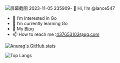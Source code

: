 ![屏幕截图 2023-11-05 235909](https://github.com/lance547/lance547/assets/139835134/56bcaf54-799b-4624-94b3-fa04b10cf28f)- 👋 Hi, I’m @lance547
- 👀 I’m interested in Go
- 🌱 I’m currently learning Go 
- 💞️ My [Blog](http://lance47.com/)
- 📫 How to reach me :437653103@qq.com




[![Anurag's GitHub stats](https://github-readme-stats.vercel.app/api?username=lance547)](https://github.com/anuraghazra/github-readme-stats)
<!---
lance547/lance547 is a ✨ special ✨ repository because its `README.md` (this file) appears on your GitHub profile.
You can click the Preview link to take a look at your changes.
--->
![Top Langs](https://github-readme-stats.vercel.app/api/top-langs/?username=lance547&layout=compact&theme=tokyonight)

